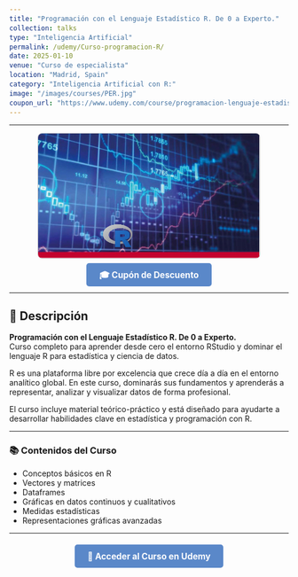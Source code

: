```yaml
---
title: "Programación con el Lenguaje Estadístico R. De 0 a Experto."
collection: talks
type: "Inteligencia Artificial"
permalink: /udemy/Curso-programacion-R/
date: 2025-01-10
venue: "Curso de especialista"
location: "Madrid, Spain"
category: "Inteligencia Artificial con R:"
image: "/images/courses/PER.jpg"
coupon_url: "https://www.udemy.com/course/programacion-lenguaje-estadistico-r/?couponCode=JUL_2025"
---
```


<!-- ✅ Structured Data for SEO -->
<script type="application/ld+json">
{
  "@context": "https://schema.org",
  "@type": "Course",
  "name": "Programación con el Lenguaje Estadístico R. De 0 a Experto.",
  "description": "Curso completo para aprender el lenguaje R desde nivel básico hasta avanzado, ideal para ciencia de datos, estadística y visualización.",
  "provider": {
    "@type": "Organization",
    "name": "Udemy",
    "sameAs": "https://www.udemy.com"
  },
  "educationalCredentialAwarded": "Certificado de finalización",
  "inLanguage": "es",
  "url": "https://www.udemy.com/course/programacion-lenguaje-estadistico-r/?couponCode=JUL_2025",
  "image": "https://www.manuelcastillo.eu/images/courses/PER.jpg",
  "offers": {
    "@type": "Offer",
    "url": "https://www.udemy.com/course/programacion-lenguaje-estadistico-r/?couponCode=JUL_2025",
    "priceCurrency": "USD",
    "price": "12.00",
    "availability": "https://schema.org/InStock",
    "validFrom": "2025-04-01",
    "category": "Education"
  },
  "hasCourseInstance": {
    "@type": "CourseInstance",
    "name": "Programación con el Lenguaje Estadístico R. De 0 a Experto.",
    "courseMode": "online",
    "courseWorkload": "PT10H",
    "inLanguage": "es",
    "startDate": "2025-01-01",
    "endDate": "2025-12-31",
    "eventAttendanceMode": "https://schema.org/OnlineEventAttendanceMode",
    "eventStatus": "https://schema.org/EventScheduled",
    "location": {
      "@type": "VirtualLocation",
      "url": "https://www.udemy.com"
    },
    "image": "https://www.manuelcastillo.eu/images/courses/PER.jpg",
    "description": "Curso online impartido por Manuel Castillo-Cara para dominar el lenguaje de programación R desde cero.",
    "organizer": {
      "@type": "Organization",
      "name": "Udemy",
      "url": "https://www.udemy.com"
    },
    "performer": {
      "@type": "Person",
      "name": "Manuel Castillo-Cara"
    },
    "offers": {
      "@type": "Offer",
      "url": "https://www.udemy.com/course/programacion-lenguaje-estadistico-r/?couponCode=JUL_2025",
      "priceCurrency": "USD",
      "price": "12.00",
      "availability": "https://schema.org/InStock",
      "validFrom": "2025-04-01",
      "category": "Education"
    }
  }
}
</script>

<style>
.boton-udemy {
  background-color: #5a88c9;
  color: white;
  padding: 0.75em 1.5em;
  text-decoration: none !important;
  font-weight: bold;
  border-radius: 5px;
  font-size: 1.1em;
  transition: background-color 0.3s ease;
}
.boton-udemy:hover {
  background-color: #4e7abf;
  text-decoration: none !important;
}
.page__taxonomy {
  display: none !important;
}
</style>

---

<div style="text-align: center;">
  <img src="/images/courses/PER.jpg" alt="Curso R" width="400" style="border-radius: 8px; border: 1px solid #ccc; margin-bottom: 1rem;">
</div>

<div style="text-align: center; margin-bottom: 1rem;">
  <a href="https://www.udemy.com/course/programacion-lenguaje-estadistico-r/?couponCode=JUL_2025" target="_blank" class="boton-udemy">
    🎓 Cupón de Descuento
  </a>
</div>

---

## 📘 Descripción

**Programación con el Lenguaje Estadístico R. De 0 a Experto.**  
Curso completo para aprender desde cero el entorno RStudio y dominar el lenguaje R para estadística y ciencia de datos.

R es una plataforma libre por excelencia que crece día a día en el entorno analítico global. En este curso, dominarás sus fundamentos y aprenderás a representar, analizar y visualizar datos de forma profesional.

El curso incluye material teórico-práctico y está diseñado para ayudarte a desarrollar habilidades clave en estadística y programación con R.

---

### 📚 Contenidos del Curso

- Conceptos básicos en R  
- Vectores y matrices  
- Dataframes  
- Gráficas en datos continuos y cualitativos  
- Medidas estadísticas  
- Representaciones gráficas avanzadas

---

<div style="text-align: center; margin-top: 2rem;">
  <a href="https://www.udemy.com/course/programacion-lenguaje-estadistico-r/?couponCode=JUL_2025" target="_blank" class="boton-udemy">
    🚀 Acceder al Curso en Udemy
  </a>
</div>
